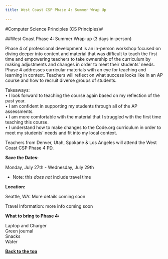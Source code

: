 ```yaml
---
title: West Coast CSP Phase 4: Summer Wrap Up
 
---
```

<a id="top"></a>

#Computer Science Principles (CS Principles)#

##West Coast Phase 4: Summer Wrap-up (3 days in-person)

Phase 4 of professional development is an in-person workshop focused on diving deeper into content and material that was difficult to teach the first time and empowering teachers to take ownership of the curriculum by making adjustments and changes in order to meet their students’ needs. Phase 4 addresses curricular materials with an eye for teaching and learning in context. Teachers will reflect on what success looks like in an AP course and how to recruit diverse groups of students.<br/>

Takeaways:<br/>
• I look forward to teaching the course again based on my
reflection of the past year.<br/>
• I am confident in supporting my students through
all of the AP assessments.<br/>
• I am more comfortable with the material that
I struggled with the first time teaching
this course.<br/>
• I understand how to make changes
to the Code.org curriculum in order
to meet my students’ needs and fit
into my local context.<br/>


Teachers from Denver, Utah, Spokane & Los Angeles will attend the West Coast CSP Phase 4 PD. 

**Save the Dates:**

Monday, July 27th - Wednesday, July 29th<br/>
* Note: this *does not* include travel time<br/>


**Location:**

Seattle, WA: More details coming soon

Travel Information: more info coming soon <br/>

**What to bring to Phase 4:**

Laptop and Charger
<br/>
Green journal
<br/>
Snacks
<br/>
Water

[**Back to the top**](#top)


